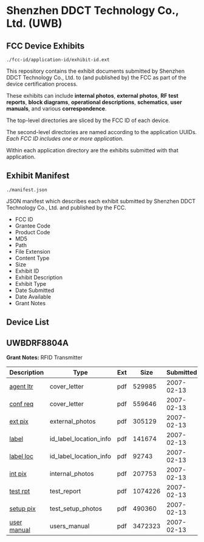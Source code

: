 # Shenzhen DDCT Technology Co., Ltd. (UWB)
## FCC Device Exhibits

```
./fcc-id/application-id/exhibit-id.ext
```

This repository contains the exhibit documents submitted by Shenzhen DDCT Technology Co., Ltd. to (and published by) the FCC as part of the device certification process.

These exhibits can include **internal photos**, **external photos**, **RF test reports**, **block diagrams**, **operational descriptions**, **schematics**, **user manuals**, and various **correspondence**.

The top-level directories are sliced by the FCC ID of each device.

The second-level directories are named according to the application UUIDs. *Each FCC ID includes one or more application.*

Within each application directory are the exhibits submitted with that application. 

## Exhibit Manifest

```
./manifest.json
```

JSON manifest which describes each exhibit submitted by Shenzhen DDCT Technology Co., Ltd. and published by the FCC.

- FCC ID
- Grantee Code
- Product Code
- MD5
- Path
- File Extension
- Content Type
- Size
- Exhibit ID
- Exhibit Description
- Exhibit Type
- Date Submitted
- Date Available
- Grant Notes

## Device List
## UWBDRF8804A
**Grant Notes:** RFID Transmitter

| Description | Type | Ext | Size | Submitted | Available |
| ----------- | ---- | --- | ---- | --------- | --------- |
| [agent ltr](UWBDRF8804A/98ebddfe84765d45d3465d6d53029c64/758252.pdf) | cover_letter | pdf | 529985 | 2007-02-13 | 2007-02-13 |
| [conf req](UWBDRF8804A/98ebddfe84765d45d3465d6d53029c64/758253.pdf) | cover_letter | pdf | 559646 | 2007-02-13 | 2007-02-13 |
| [ext pix](UWBDRF8804A/98ebddfe84765d45d3465d6d53029c64/758255.pdf) | external_photos | pdf | 305129 | 2007-02-13 | 2007-02-13 |
| [label](UWBDRF8804A/98ebddfe84765d45d3465d6d53029c64/758257.pdf) | id_label_location_info | pdf | 141674 | 2007-02-13 | 2007-02-13 |
| [label loc](UWBDRF8804A/98ebddfe84765d45d3465d6d53029c64/758258.pdf) | id_label_location_info | pdf | 92743 | 2007-02-13 | 2007-02-13 |
| [int pix](UWBDRF8804A/98ebddfe84765d45d3465d6d53029c64/758256.pdf) | internal_photos | pdf | 207753 | 2007-02-13 | 2007-02-13 |
| [test rpt](UWBDRF8804A/98ebddfe84765d45d3465d6d53029c64/758261.pdf) | test_report | pdf | 1074226 | 2007-02-13 | 2007-02-13 |
| [setup pix](UWBDRF8804A/98ebddfe84765d45d3465d6d53029c64/758262.pdf) | test_setup_photos | pdf | 490360 | 2007-02-13 | 2007-02-13 |
| [user manual](UWBDRF8804A/98ebddfe84765d45d3465d6d53029c64/758263.pdf) | users_manual | pdf | 3472323 | 2007-02-13 | 2007-02-13 |
